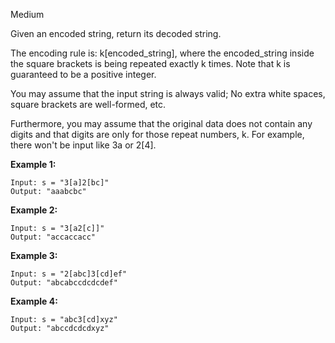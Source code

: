 Medium

Given an encoded string, return its decoded string.

The encoding rule is: k[encoded_string], where the encoded_string inside the square brackets is being repeated exactly k times. Note that k is guaranteed to be a positive integer.

You may assume that the input string is always valid; No extra white spaces, square brackets are well-formed, etc.

Furthermore, you may assume that the original data does not contain any digits and that digits are only for those repeat numbers, k. For example, there won't be input like 3a or 2[4].

 

**Example 1:**
```
Input: s = "3[a]2[bc]"
Output: "aaabcbc"
```
**Example 2:**
```
Input: s = "3[a2[c]]"
Output: "accaccacc"
```
**Example 3:**
```
Input: s = "2[abc]3[cd]ef"
Output: "abcabccdcdcdef"
```
**Example 4:**
```
Input: s = "abc3[cd]xyz"
Output: "abccdcdcdxyz"
